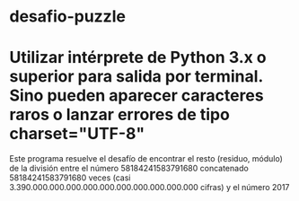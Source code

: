 # desafio-puzzle

# Utilizar intérprete de Python 3.x o superior para salida por terminal. Sino pueden aparecer caracteres raros o lanzar errores de tipo charset="UTF-8"


Este programa resuelve el desafío de encontrar el resto (residuo, módulo) de la división entre el número 58184241583791680 concatenado 58184241583791680 veces (casi 3.390.000.000.000.000.000.000.000.000.000.000 cifras) y el número 2017

